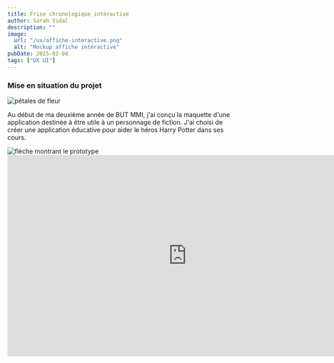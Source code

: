 ```yaml
---
title: Frise chronologique intéractive
author: Sarah Vidal
description: ""
image:
  url: "/ux/affiche-interactive.png"
  alt: "Mockup affiche intéractive"
pubDate: 2025-02-08
tags: ["UX UI"]
---
```


<section class="flex flex-col items-center gap-28 px-4">

  <div class="flex flex-col gap-6 py-6 justify-center items-center w-full md:w-2/3">
  <div class="relative">
    <h3 class="text-2xl sm:text-4xl font-passion text-center">Mise en situation du projet</h3>
    <img
          class="w-6 sm:w-8 md:w-10 lg:w-11 left-[99%] sm:left-[99%] bottom-[20%] sm:bottom-[20%] md:bottom-[10%] absolute"
          src="/petales.svg"
          alt="pétales de fleur"
        />
  </div>
    <p class="text-base sm:text-base xl:text-xl text-center">
      Au début de ma deuxième année de BUT MMI, j'ai conçu la maquette d'une application destinée à être utile à un personnage de fiction. J'ai choisi de créer une application éducative pour aider le héros Harry Potter dans ses cours.
    </p>
  </div>
  <div class="relative">
  <img
          class="lg:w-48 xl:w-64 lg:left-full xl:left-[95%] lg:bottom-[77%] xl:bottom-[67%] absolute hidden lg:block"
          src="/projet_coachella/fleche-wireframe.svg"
          alt="flèche montrant le prototype"
        />
  <iframe style="border: 1px solid rgba(0, 0, 0, 0.1);" width="800" height="450" src="https://embed.figma.com/proto/JvfPW7vOR8COBl5k7iSotu/frise?node-id=4-2189&p=f&scaling=scale-down&content-scaling=fixed&page-id=0%3A1&starting-point-node-id=4%3A2189&embed-host=share" allowfullscreen></iframe>
  </div>
  </div>
</section>

